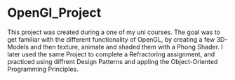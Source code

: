 # OpenGl_Project

This project was created during a one of my uni courses. The goal was to get familiar with the different functionality of OpenGL, by creating a few 3D-Models and then texture, animate and shaded them with a Phong Shader.
I later used the same Project to complete a Refractoring assignment, and practiced using diffrent Design Patterns and appling the Object-Oriented Programming Principles.
